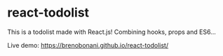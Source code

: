# react-todolist

This is a todolist made with React.js! Combining hooks, props and ES6... 

Live demo: https://brenobonani.github.io/react-todolist/

